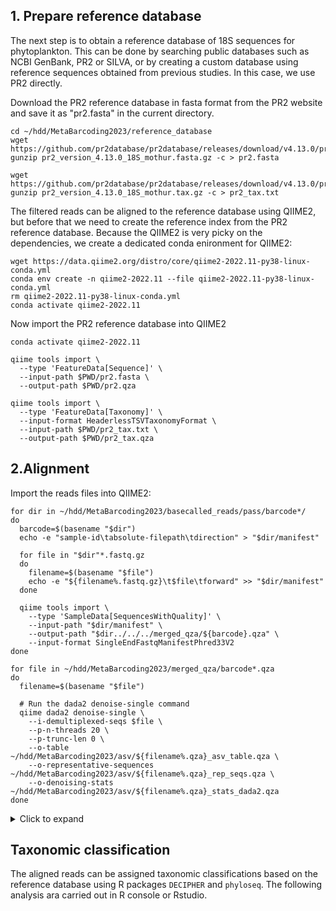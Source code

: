 ## 1. Prepare reference database

The next step is to obtain a reference database of 18S sequences for phytoplankton. This can be done by searching public databases such as NCBI GenBank, PR2 or SILVA, or by creating a custom database using reference sequences obtained from previous studies. In this case, we use PR2 directly.

Download the PR2 reference database in fasta format from the PR2 website and save it as "pr2.fasta" in the current directory.

```
cd ~/hdd/MetaBarcoding2023/reference_database
wget https://github.com/pr2database/pr2database/releases/download/v4.13.0/pr2_version_4.13.0_18S_mothur.fasta.gz
gunzip pr2_version_4.13.0_18S_mothur.fasta.gz -c > pr2.fasta

wget https://github.com/pr2database/pr2database/releases/download/v4.13.0/pr2_version_4.13.0_18S_mothur.tax.gz
gunzip pr2_version_4.13.0_18S_mothur.tax.gz -c > pr2_tax.txt
```

The filtered reads can be aligned to the reference database using QIIME2, but before that we need to create the reference index from the PR2 reference database.
Because the QIIME2 is very picky on the dependencies, we create a dedicated conda enironment for QIIME2:

```
wget https://data.qiime2.org/distro/core/qiime2-2022.11-py38-linux-conda.yml
conda env create -n qiime2-2022.11 --file qiime2-2022.11-py38-linux-conda.yml
rm qiime2-2022.11-py38-linux-conda.yml
conda activate qiime2-2022.11
```

Now import the PR2 reference database into QIIME2

```
conda activate qiime2-2022.11

qiime tools import \
  --type 'FeatureData[Sequence]' \
  --input-path $PWD/pr2.fasta \
  --output-path $PWD/pr2.qza

qiime tools import \
  --type 'FeatureData[Taxonomy]' \
  --input-format HeaderlessTSVTaxonomyFormat \
  --input-path $PWD/pr2_tax.txt \
  --output-path $PWD/pr2_tax.qza
```

## 2.Alignment

Import the reads files into QIIME2:

```
for dir in ~/hdd/MetaBarcoding2023/basecalled_reads/pass/barcode*/
do
  barcode=$(basename "$dir")
  echo -e "sample-id\tabsolute-filepath\tdirection" > "$dir/manifest"
  
  for file in "$dir"*.fastq.gz
  do
    filename=$(basename "$file")
    echo -e "${filename%.fastq.gz}\t$file\tforward" >> "$dir/manifest"
  done
  
  qiime tools import \
    --type 'SampleData[SequencesWithQuality]' \
    --input-path "$dir/manifest" \
    --output-path "$dir../../../merged_qza/${barcode}.qza" \
    --input-format SingleEndFastqManifestPhred33V2
done
```

```
for file in ~/hdd/MetaBarcoding2023/merged_qza/barcode*.qza
do
  filename=$(basename "$file")

  # Run the dada2 denoise-single command
  qiime dada2 denoise-single \
    --i-demultiplexed-seqs $file \
    --p-n-threads 20 \
    --p-trunc-len 0 \
    --o-table ~/hdd/MetaBarcoding2023/asv/${filename%.qza}_asv_table.qza \
    --o-representative-sequences ~/hdd/MetaBarcoding2023/asv/${filename%.qza}_rep_seqs.qza \
    --o-denoising-stats ~/hdd/MetaBarcoding2023/asv/${filename%.qza}_stats_dada2.qza
done
```

<details>
  <summary>Click to expand</summary>
  
  
</details>

## Taxonomic classification

The aligned reads can be assigned taxonomic classifications based on the reference database using R packages `DECIPHER` and `phyloseq`. The following analysis ara carried out in R console or Rstudio.

```

```



